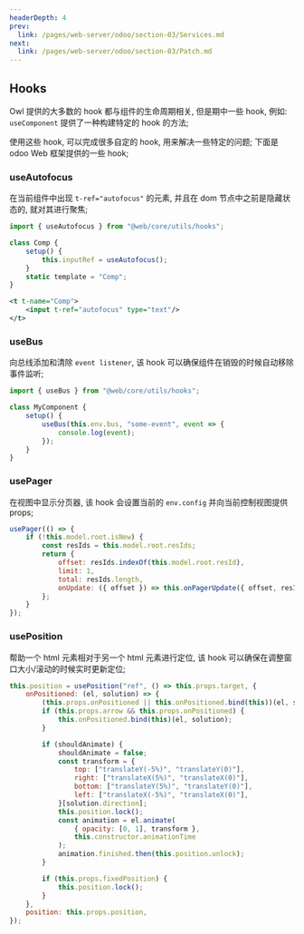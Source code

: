 ```yaml
---
headerDepth: 4
prev:
  link: /pages/web-server/odoo/section-03/Services.md
next:
  link: /pages/web-server/odoo/section-03/Patch.md
---
```


## Hooks

Owl 提供的大多数的 hook 都与组件的生命周期相关, 但是期中一些 hook, 例如: `useComponent` 提供了一种构建特定的 hook 的方法;

使用这些 hook, 可以完成很多自定的 hook, 用来解决一些特定的问题; 下面是 odoo Web 框架提供的一些 hook;

### useAutofocus

在当前组件中出现 `t-ref="autofocus"` 的元素, 并且在 dom 节点中之前是隐藏状态的, 就对其进行聚焦;

```js
import { useAutofocus } from "@web/core/utils/hooks";

class Comp {
    setup() {
        this.inputRef = useAutofocus();
    }
    static template = "Comp";
}
```
```xml
<t t-name="Comp">
    <input t-ref="autofocus" type="text"/>
</t>
```

### useBus

向总线添加和清除 `event listener`, 该 hook 可以确保组件在销毁的时候自动移除事件监听;

```js
import { useBus } from "@web/core/utils/hooks";

class MyComponent {
    setup() {
        useBus(this.env.bus, "some-event", event => {
            console.log(event);
        });
    }
}
```

### usePager

在视图中显示分页器, 该 hook 会设置当前的 `env.config` 并向当前控制视图提供 props;

```js
usePager(() => {
    if (!this.model.root.isNew) {
        const resIds = this.model.root.resIds;
        return {
            offset: resIds.indexOf(this.model.root.resId),
            limit: 1,
            total: resIds.length,
            onUpdate: ({ offset }) => this.onPagerUpdate({ offset, resIds }),
        };
    }
});
```


### usePosition

帮助一个 html 元素相对于另一个 html 元素进行定位, 该 hook 可以确保在调整窗口大小/滚动的时候实时更新定位;

```js
this.position = usePosition("ref", () => this.props.target, {
    onPositioned: (el, solution) => {
        (this.props.onPositioned || this.onPositioned.bind(this))(el, solution);
        if (this.props.arrow && this.props.onPositioned) {
            this.onPositioned.bind(this)(el, solution);
        }

        if (shouldAnimate) {
            shouldAnimate = false;
            const transform = {
                top: ["translateY(-5%)", "translateY(0)"],
                right: ["translateX(5%)", "translateX(0)"],
                bottom: ["translateY(5%)", "translateY(0)"],
                left: ["translateX(-5%)", "translateX(0)"],
            }[solution.direction];
            this.position.lock();
            const animation = el.animate(
                { opacity: [0, 1], transform },
                this.constructor.animationTime
            );
            animation.finished.then(this.position.unlock);
        }

        if (this.props.fixedPosition) {
            this.position.lock();
        }
    },
    position: this.props.position,
});
```

















